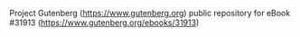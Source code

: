 Project Gutenberg (https://www.gutenberg.org) public repository for eBook #31913 (https://www.gutenberg.org/ebooks/31913)
